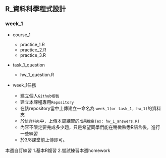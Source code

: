 ## R_資料科學程式設計

### week_1

- course_1
    - practice_1.R
    - practice_2.R
    - practice_3.R
- task_1_question
    - hw_1_question.R
    
- week_1任務
    - 建立個人`Github帳號`
    - 建立本課程專用`Repository`
    - 在該repository當中上傳建立一命名為 `week_1(or task_1, hw_1)`的資料夾
    - 於`該資料夾`中，上傳本周練習的`成果檔案(ex: hw_1_answers.R)`
    - 內容不限定要完成多少題，只是希望同學們能在稍微熟悉R語言後，進行一些練習
    - 於3/8課堂前上傳即可。

本週自訂練習
 1.基本R複習
 2.嘗試練習本週homework
